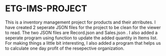 # ETG-IMS-PROJECT
This is a inventory management project for products and their atrributes.
I have created 2 seperate JSON files for the project to be clean for the viewer to read.
The two JSON files are Record.json and Sales.json .
I also added a seperate program using function to update the added quantity in Items list.
For making things a little bit interesting, I also added a program that helps us to calculate one day profit of the resepective organization.
